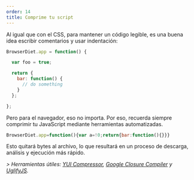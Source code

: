 ```yaml
---
order: 14
title: Comprime tu script
---
```


Al igual que con el CSS, para mantener un código legible, es una buena idea escribir comentarios y usar indentación:

```js
BrowserDiet.app = function() {

  var foo = true;

  return {
    bar: function() {
      // do something
    }
  };

};
```

Pero para el navegador, eso no importa. Por eso, recuerda siempre comprimir tu JavaScript mediante herramientas automatizadas.

```js
BrowserDiet.app=function(){var a=!0;return{bar:function(){}}}
```

Esto quitará bytes al archivo, lo que resultará en un proceso de descarga, análisis y ejecución más rápido.

*> Herramientas útiles: [YUI Compressor](http://developer.yahoo.com/yui/compressor/), [Google Closure Compiler](http://code.google.com/closure/compiler/) y [UglifyJS](https://github.com/mishoo/UglifyJS).*
